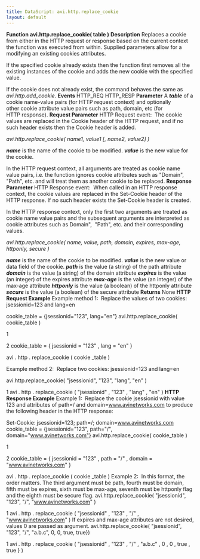 ```yaml
---
title: DataScript: avi.http.replace_cookie
layout: default
---
```

**Function** **avi.http.replace_cookie( table )** **Description** Replaces a cookie from either in the HTTP request or response based on the current context the function was executed from within. Supplied parameters allow for a modifying an existing cookies attributes.

If the specified cookie already exists then the function first removes all the existing instances of the cookie and adds the new cookie with the specified value.

If the cookie does not already exist, the command behaves the same as *avi.http.add_cookie*. **Events** HTTP_REQ
HTTP_RESP **Parameter** A ***table*** of a cookie name-value pairs (for HTTP request context) and optionally other cookie attribute value pairs such as path, domain, etc (for HTTP response). **Request Parameter** HTTP Request event:  The cookie values are replaced in the Cookie header of the HTTP request, and if no such header exists then the Cookie header is added.

*avi.http.replace_cookie( name1, value1 [, name2, value2] )*

***name*** is the name of the cookie to be modified.
***value*** is the new value for the cookie.

In the HTTP request context, all arguments are treated as cookie name value pairs, i.e. the function ignores cookie attributes such as "Domain", "Path", etc. and will treat them as another cookie to be replaced. **Response Parameter** HTTP Response event:  When called in an HTTP response context, the cookie values are replaced in the Set-Cookie header of the HTTP response. If no such header exists the Set-Cookie header is created.

In the HTTP response context, only the first two arguments are treated as cookie name value pairs and the subsequent arguments are interpreted as cookie attributes such as Domain",  "Path", etc. and their corresponding values.

*avi.http.replace_cookie( name, value, path, domain, expires, max-age, httponly, secure )*

***name*** is the name of the cookie to be modified.
***value*** is the new value or data field of the cookie.
***path*** is the value (a string) of the path attribute
***domain*** is the value (a string) of the domain attribute
***expires*** is the value (an integer) of the expires attribute
***max-age*** is the value (an integer) of the max-age attribute
***httponly*** is the value (a boolean) of the httponly attribute
***secure*** is the value (a boolean) of the secure attribute **Returns** None **HTTP Request Example** Example method 1:  Replace the values of two cookies: jsessionid=123 and lang=en

cookie_table = {jsessionid="123", lang="en"} avi.http.replace_cookie( cookie_table )

1

2 cookie_table  =  { jsessionid = "123" ,  lang = "en" }

avi . http . replace_cookie (  cookie _table  )

Example method 2:  Replace two cookies: jsessionid=123 and lang=en

avi.http.replace_cookie( "jsessionid", "123", "lang", "en" )

1 avi . http . replace_cookie (  "jsessionid" ,  "123" ,  "lang" ,  "en"  ) **HTTP Response Example** Example 1:  Replace the cookie jsessionid with value 123 and attributes of path=/ and domain=www.avinetworks.com to produce the following header in the HTTP response:

Set-Cookie: jsessionid=123; path=/; domain=www.avinetworks.com
cookie_table = {jsessionid="123", path="/", domain="www.avinetworks.com"} avi.http.replace_cookie( cookie_table )

1

2 cookie_table  =  { jsessionid = "123" ,  path = "/" ,  domain = "www.avinetworks.com" }

avi . http . replace_cookie (  cookie _table  )
  Example 2:  In this format, the order matters. The third argument must be path, fourth must be domain, fifth must be expires, sixth must be max-age, seventh must be httponly flag and the eighth must be secure flag.
avi.http.replace_cookie( "jsessionid", "123", "/", "www.avinetworks.com" )

1 avi . http . replace_cookie (  "jsessionid" ,  "123" ,  "/" ,  "www.avinetworks.com"  )
  If expires and max-age attributes are not desired, values 0 are passed as argument.
avi.http.replace_cookie( "jsessionid", "123", "/", "a.b.c", 0, 0, true, true})

1 avi . http . replace_cookie (  "jsessionid" ,  "123" ,  "/" ,  "a.b.c" ,  0 ,  0 ,  true ,  true } )